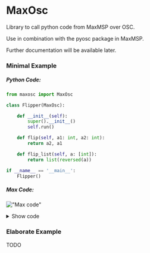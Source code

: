 # MaxOsc

Library to call python code from MaxMSP over OSC. 

Use in combination with the pyosc package in MaxMSP.

Further documentation will be available later.

### Minimal Example
##### Python Code:
```python
from maxosc import MaxOsc

class Flipper(MaxOsc):

    def __init__(self):
        super().__init__()
        self.run()

    def flip(self, a1: int, a2: int):
        return a2, a1

    def flip_list(self, a: [int]):
        return list(reversed(a))

if __name__ == '__main__':
    Flipper()
```

##### Max Code:
!["Max code"]("./docs/misc/readme1.png")

<details><summary>Show code</summary>

```
<pre><code>
----------begin_max5_patcher----------
432.3ocwU9saBBCEF+Z3onoWyL.BLcWs2ikESEqtZv1l1hhw369n+AmNItlg
QuvZ5omxW+w2oGNDF.myZvRH3MvGfffCgAAlP5.At4AvMnlxJjzjFjh2wluF
FYWRgaTlv78LY4nJhTsSf3cKSq2vpUUXkYuItnjElsz9XdI40tTs4o1yw1SC
DB9zsDGoJ+hPWMSfKU1UGmlNJNBLMWONISOpibZKsBSnmzUG6XXndHZfXJHT
E3cNiWyAI8iYbOXV.+SVRiiMHkb+gYCVJQqvWQSBHELFjAx82uxGjeUXPLO+
1Hl978q3a3WIYOQ+xamZ5+ynbvYMpzoixeTFko+wxZZIXYEgOS2IoeVytl0a
zDI5redTfl39Kt3w0R4Rx8F5hgCsyrcPOI2elMY.qHze+wCiJ53W9hPxpEkc
mutF+feDZAVpHTjhvnmkjKmdeW6sP4dHTx8PIeHR+gfAKTgOBEeGDZpGBcMP
1ZCDmuEKjtjMRzdcXMSnmNIxLkPsSMsufB7VRW91HHQaEqpsbsVXNVvlhLnc
qrEXAsl3pKagqURyUMJps6IGY4vbiL7X32.J7svT
-----------end_max5_patcher-----------
</code></pre>
```
</details>


### Elaborate Example

TODO